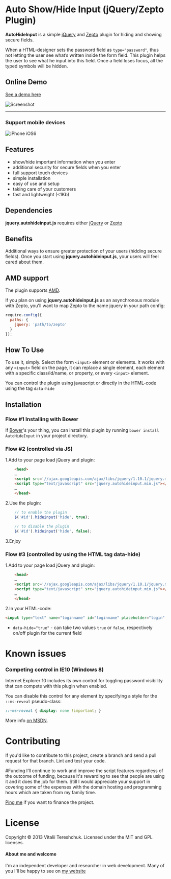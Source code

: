 # Auto Show/Hide Input (jQuery/Zepto Plugin)

**AutoHideInput** is a simple [jQuery](http://jquery.com) and [Zepto](http://zeptojs.com) plugin for hiding and showing secure fields.

When a HTML-designer sets the password field as `type="password"`, thus not letting the user see what’s written inside the form field. This plugin helps the user to see what he input into this field. Once a field loses focus, all the typed symbols will be hidden.

## Online Demo

[See a demo here](http://xvoland.github.io/jquery-plugin-autohideinput)

![Screenshot](https://rawgithub.com/xvoland/jquery-plugin-autohideinput/master/demo/autohideinput.gif)

*****

### Support mobile devices

![iPhone iOS6](https://rawgithub.com/xvoland/jquery-plugin-autohideinput/master/demo/ios.png)

## Features
- show/hide important information when you enter
- additional security for secure fields when you enter
- full support touch devices
- simple installation
- easy of use and setup
- taking care of your customers
- fast and lightweight (<1Kb)


## Dependencies
**jquery.autohideinput.js** requires either [jQuery](http://jquery.com/) or [Zepto](http://zeptojs.com/)


## Benefits
Additional ways to ensure greater protection of your users (hidding secure fields). Once you start using **jquery.autohideinput.js**, your users will feel cared about them.


## AMD support
The plugin supports [AMD](http://requirejs.org/docs/whyamd.html).

If you plan on using **jquery.autohideinput.js** as an asynchronous module with Zepto, you'll want to map Zepto to the name jquery in your path config:

```javascript
require.config({
  paths: {
    jquery: 'path/to/zepto'
  }
});
```


## How To Use

To use it, simply. Select the form `<input>` element or elements. It works with any `<input>` field on the page, it can replace a single element, each element with a specific class/id/name, or property, or every `<input>` element.

You can control the plugin using javascript or directly in the HTML-code using the tag `data-hide`


## Installation

### Flow #1 Installing with Bower
If [Bower](http://bower.io/)'s your thing, you can install this plugin by running `bower install AutoHideInput` in your project directory.


### Flow #2 (controlled via JS)

1.Add to your page load jQuery and plugin:

```html
	<head>
	… 
	<script src='//ajax.googleapis.com/ajax/libs/jquery/1.10.1/jquery.min.js'></script>
	<script type="text/javascript" src="jquery.autohideinput.min.js"></script>
	…
	</head>
```

2.Use the plugin:

```javascript
	// to enable the plugin
	$('#id').hideinput('hide', true);
	
	// to disable the plugin
	$('#id').hideinput('hide', false);	
```

3.Enjoy


### Flow #3 (controlled by using the HTML tag **data-hide**)

1.Add to your page load jQuery and plugin:

```html
	<head>
	… 
	<script src='//ajax.googleapis.com/ajax/libs/jquery/1.10.1/jquery.min.js'></script>
	<script type="text/javascript" src="jquery.autohideinput.min.js"></script>
	…
	</head>
```

2.In your HTML-code:

```html
<input type="text" name="loginname" id="loginname" placeholder="login" data-hide="true">
```

* `data-hide="true"` - can take two values `true` or `false`, respectively on/off plugin for the current field


# Known issues
### Competing control in IE10 (Windows 8)

Internet Explorer 10 includes its own control for toggling password visibility that can compete with this plugin when enabled.

You can disable this control for any element by specifying a style for the `::ms-reveal` pseudo-class:

```css
::-ms-reveal { display: none !important; }
```

More info [on MSDN](http://msdn.microsoft.com/en-us/library/windows/apps/hh465773.aspx).


# Contributing
If you'd like to contribute to this project, create a branch and send a pull request for that branch. Lint and test your code.


#Funding
I’ll continue to work and improve the script features regardless of the outcome of funding, because it's rewarding to see that people are using it and it does the job for them. Still I would appreciate your support in covering some of the expenses with the domain hosting and programming hours which are taken from my family time.

[Ping me](mailto:adv@dotoca.net) if you want to finance the project.


# License
Copyright © 2013 Vitalii Tereshchuk. Licensed under the MIT and GPL licenses.


#### About me and welcome
I'm an independent developer and researcher in web development. Many of you I'll be happy to see on [my website](http://dotoca.net)
